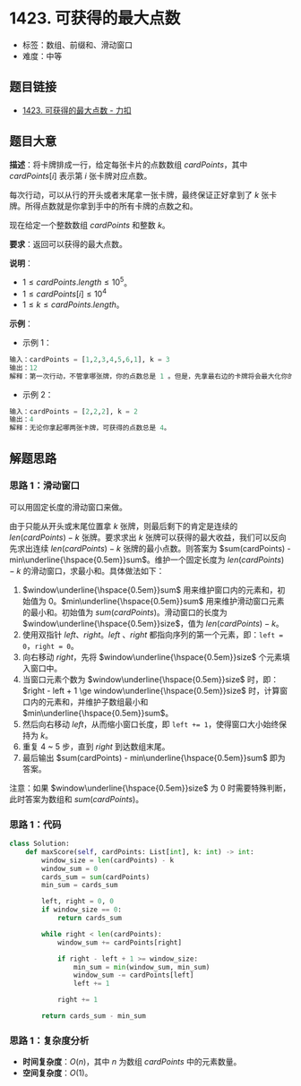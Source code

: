 # 1423. 可获得的最大点数

- 标签：数组、前缀和、滑动窗口
- 难度：中等

## 题目链接

- [1423. 可获得的最大点数 - 力扣](https://leetcode.cn/problems/maximum-points-you-can-obtain-from-cards/)

## 题目大意

**描述**：将卡牌排成一行，给定每张卡片的点数数组 $cardPoints$，其中 $cardPoints[i]$ 表示第 $i$ 张卡牌对应点数。

每次行动，可以从行的开头或者末尾拿一张卡牌，最终保证正好拿到了 $k$ 张卡牌。所得点数就是你拿到手中的所有卡牌的点数之和。

现在给定一个整数数组 $cardPoints$ 和整数 $k$。

**要求**：返回可以获得的最大点数。

**说明**：

- $1 \le cardPoints.length \le 10^5$。
- $1 \le cardPoints[i] \le 10^4$
- $1 \le k \le cardPoints.length$。

**示例**：

- 示例 1：

```python
输入：cardPoints = [1,2,3,4,5,6,1], k = 3
输出：12
解释：第一次行动，不管拿哪张牌，你的点数总是 1 。但是，先拿最右边的卡牌将会最大化你的可获得点数。最优策略是拿右边的三张牌，最终点数为 1 + 6 + 5 = 12。
```

- 示例 2：

```python
输入：cardPoints = [2,2,2], k = 2
输出：4
解释：无论你拿起哪两张卡牌，可获得的点数总是 4。
```

## 解题思路

### 思路 1：滑动窗口

可以用固定长度的滑动窗口来做。

由于只能从开头或末尾位置拿 $k$ 张牌，则最后剩下的肯定是连续的 $len(cardPoints) - k$ 张牌。要求求出 $k$ 张牌可以获得的最大收益，我们可以反向先求出连续 $len(cardPoints) - k$ 张牌的最小点数。则答案为 $sum(cardPoints) - min\underline{\hspace{0.5em}}sum$。维护一个固定长度为 $len(cardPoints) - k$ 的滑动窗口，求最小和。具体做法如下：

1. $window\underline{\hspace{0.5em}}sum$ 用来维护窗口内的元素和，初始值为 $0$。$min\underline{\hspace{0.5em}}sum$ 用来维护滑动窗口元素的最小和。初始值为 $sum(cardPoints)$。滑动窗口的长度为 $window\underline{\hspace{0.5em}}size$，值为 $len(cardPoints) - k$。
2. 使用双指针 $left$、$right$。$left$ 、$right$ 都指向序列的第一个元素，即：`left = 0`，`right = 0`。
3. 向右移动 $right$，先将 $window\underline{\hspace{0.5em}}size$ 个元素填入窗口中。
4. 当窗口元素个数为 $window\underline{\hspace{0.5em}}size$ 时，即：$right - left + 1 \ge window\underline{\hspace{0.5em}}size$ 时，计算窗口内的元素和，并维护子数组最小和 $min\underline{\hspace{0.5em}}sum$。
5. 然后向右移动 $left$，从而缩小窗口长度，即 `left += 1`，使得窗口大小始终保持为 $k$。
6. 重复 4 ~ 5 步，直到 $right$ 到达数组末尾。
7. 最后输出 $sum(cardPoints) - min\underline{\hspace{0.5em}}sum$ 即为答案。

注意：如果 $window\underline{\hspace{0.5em}}size$ 为 $0$ 时需要特殊判断，此时答案为数组和 $sum(cardPoints)$。

### 思路 1：代码

```python
class Solution:
    def maxScore(self, cardPoints: List[int], k: int) -> int:
        window_size = len(cardPoints) - k
        window_sum = 0
        cards_sum = sum(cardPoints)
        min_sum = cards_sum

        left, right = 0, 0
        if window_size == 0:
            return cards_sum

        while right < len(cardPoints):
            window_sum += cardPoints[right]

            if right - left + 1 >= window_size:
                min_sum = min(window_sum, min_sum)
                window_sum -= cardPoints[left]
                left += 1

            right += 1

        return cards_sum - min_sum
```

### 思路 1：复杂度分析

- **时间复杂度**：$O(n)$，其中 $n$ 为数组 $cardPoints$ 中的元素数量。
- **空间复杂度**：$O(1)$。

